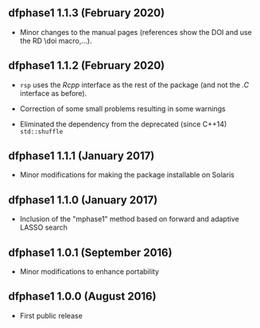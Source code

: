 ## dfphase1 1.1.3 (February 2020)

- Minor changes to the manual pages (references show the DOI and use the
  RD \doi macro,...).

## dfphase1 1.1.2 (February 2020)

- `rsp` uses the *Rcpp* interface as the rest of the package (and not
  the *.C* interface as before).

- Correction of some small problems resulting in some warnings

- Eliminated the dependency from the deprecated (since C++14) `std::shuffle`

## dfphase1 1.1.1 (January 2017)

- Minor modifications for making the package installable on Solaris

## dfphase1 1.1.0 (January 2017) 

- Inclusion of the "mphase1" method based on forward and adaptive LASSO search
       
## dfphase1 1.0.1 (September 2016)

- Minor modifications to enhance portability 


## dfphase1 1.0.0 (August 2016)

- First public release




